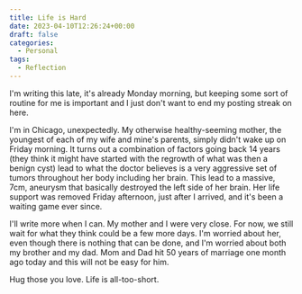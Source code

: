 ```yaml
---
title: Life is Hard
date: 2023-04-10T12:26:24+00:00
draft: false
categories:
  - Personal
tags:
  - Reflection
---
```


I'm writing this late, it's already Monday morning, but keeping some sort of routine for me is important and I just don't want to end my posting streak on here.

I'm in Chicago, unexpectedly. My otherwise healthy-seeming mother, the youngest of each of my wife and mine's parents, simply didn't wake up on Friday morning. It turns out a combination of factors going back 14 years (they think it might have started with the regrowth of what was then a benign cyst) lead to what the doctor believes is a very aggressive set of tumors throughout her body including her brain. This lead to a massive, 7cm, aneurysm that basically destroyed the left side of her brain. Her life support was removed Friday afternoon, just after I arrived, and it's been a waiting game ever since.

I'll write more when I can. My mother and I were very close. For now, we still wait for what they think could be a few more days. I'm worried about her, even though there is nothing that can be done, and I'm worried about both my brother and my dad. Mom and Dad hit 50 years of marriage one month ago today and this will not be easy for him.

Hug those you love. Life is all-too-short.